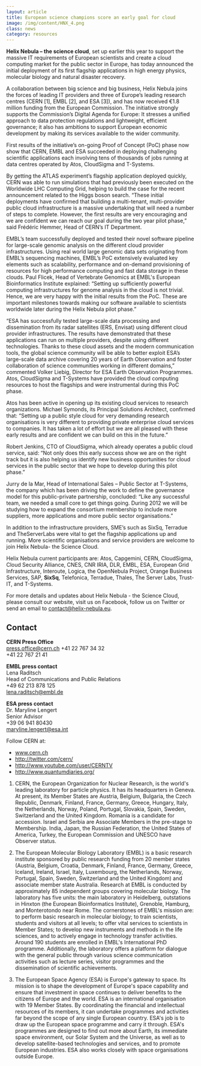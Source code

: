 ```yaml
---
layout: article
title: European science champions score an early goal for cloud
image: /img/content/HNX_4.png
class: news
category: resources
---
```


**Helix Nebula – the science cloud**, set up earlier this year to support the massive IT requirements of European scientists and create a cloud computing market for the public sector in Europe, has today announced the initial deployment of its first flagship applications in high energy physics, molecular biology and natural disaster recovery. 

A collaboration between big science and big business, Helix Nebula joins the forces of leading IT providers and three of Europe’s leading research centres (CERN \[1\], EMBL \[2\], and ESA \[3\]), and has now received €1.8 million funding from the European Commission. The initiative strongly supports the Commission’s Digital Agenda for Europe: It stresses a unified approach to data protection regulations and lightweight, efficient governance; it also has ambitions to support European economic development by making its services available to the wider community.

First results of the initiative’s on-going Proof of Concept (PoC) phase now show that CERN, EMBL and ESA succeeded in deploying challenging scientific applications each involving tens of thousands of jobs running at data centres operated by Atos, CloudSigma and T-Systems. 

By getting the ATLAS experiment’s flagship application deployed quickly, CERN was able to run simulations that had previously been executed on the Worldwide LHC Computing Grid, helping to build the case for the recent announcement related to the Higgs boson search. “These initial deployments have confirmed that building a multi-tenant, multi-provider public cloud infrastructure is a massive undertaking that will need a number of steps to complete. However, the first results are very encouraging and we are confident we can reach our goal during the two year pilot phase,” said Frédéric Hemmer, Head of CERN’s IT Department.

EMBL’s team successfully deployed and tested their novel software pipeline for large-scale genomic analysis on the different cloud provider infrastructures. Using real world large genomic data sets originating from EMBL’s sequencing machines, EMBL’s PoC extensively evaluated key elements such as scalability, performance and on-demand provisioning of resources for high performance computing and fast data storage in these clouds. Paul Flicek, Head of Vertebrate Genomics at EMBL's European Bioinformatics Institute explained: “Setting up sufficiently powerful computing infrastructures for genome analysis in the cloud is not trivial. Hence, we are very happy with the initial results from the PoC. These are important milestones towards making our software available to scientists worldwide later during the Helix Nebula pilot phase.”

“ESA has successfully tested large-scale data processing and dissemination from its radar satellites (ERS, Envisat) using different cloud provider infrastructures. The results have demonstrated that these applications can run on multiple providers, despite using different technologies. Thanks to these cloud assets and the modern communication tools, the global science community will be able to better exploit ESA’s large-scale data archive covering 20 years of Earth Observation and foster collaboration of science communities working in different domains,” commented Volker Liebig, Director for ESA Earth Observation Programmes. 
Atos, CloudSigma and T-Systems have provided the cloud computing resources to host the flagships and were instrumental during this PoC phase.

Atos has been active in opening up its existing cloud services to research organizations. Michael Symonds, its Principal Solutions Architect, confirmed that: “Setting up a public style cloud for very demanding research organisations is very different to providing private enterprise cloud services to companies. It has taken a lot of effort but we are all pleased with these early results and are confident we can build on this in the future.” 

Robert Jenkins, CTO of CloudSigma, which already operates a public cloud service, said: “Not only does this early success show we are on the right track but it is also helping us identify new business opportunities for cloud services in the public sector that we hope to develop during this pilot phase.”

Jurry de la Mar, Head of International Sales – Public Sector at T-Systems, the company which has been driving the work to define the governance model for this public-private partnership, concluded: “Like any successful team, we needed a small core to get things going. During 2012 we will be studying how to expand the consortium membership to include more suppliers, more applications and more public sector organisations.” 

In addition to the infrastructure providers, SME’s such as SixSq, Terradue and TheServerLabs were vital to get the flagship applications up and running. More scientific organisations and service providers are welcome to join Helix Nebula- the Science Cloud. 

Helix Nebula current participants are: Atos, Capgemini, CERN, CloudSigma, Cloud Security Alliance, CNES, CNR IRIA, DLR, EMBL, ESA, European Grid Infrastructure, Interoute, Logica, the OpenNebula Project, Orange Business Services, SAP, **SixSq**, Telefonica, Terradue, Thales, The Server Labs, Trust-IT, and T-Systems.

For more details and updates about Helix Nebula - the Science Cloud, please consult our website, visit us on Facebook, follow us on Twitter or send an email to [contact@helix-nebula.eu](mailto:contact@helix-nebula.eu).

Contact
-------

**CERN Press Office**  
[press.office@cern.ch](mailto:press.office@cern.ch)
+41 22 767 34 32  
+41 22 767 21 41

**EMBL press contact**  
Lena Raditsch  
Head of Communications and Public Relations  
+49 62 213 878 125  
[lena.raditsch@embl.de](mailto:maryline.lengert@esa.int)

**ESA press contact**  
Dr. Maryline Lengert  
Senior Advisor  
+39 06 941 80430  
[maryline.lengert@esa.int](mailto:maryline.lengert@esa.int)


Follow CERN at:

* www.cern.ch
* http://twitter.com/cern/
* http://www.youtube.com/user/CERNTV
* http://www.quantumdiaries.org/

1. CERN, the European Organization for Nuclear Research, is the world's leading laboratory for particle physics. It has its headquarters in Geneva. At present, its Member States are Austria, Belgium, Bulgaria, the Czech Republic, Denmark, Finland, France, Germany, Greece, Hungary, Italy, the Netherlands, Norway, Poland, Portugal, Slovakia, Spain, Sweden, Switzerland and the United Kingdom. Romania is a candidate for accession. Israel and Serbia are Associate Members in the pre-stage to Membership. India, Japan, the Russian Federation, the United States of America, Turkey, the European Commission and UNESCO have Observer status.

2. The European Molecular Biology Laboratory (EMBL) is a basic research institute sponsored by public research funding from 20 member states (Austria, Belgium, Croatia, Denmark, Finland, France, Germany, Greece, Iceland, Ireland, Israel, Italy, Luxembourg, the Netherlands, Norway, Portugal, Spain, Sweden, Switzerland and the United Kingdom) and associate member state Australia. Research at EMBL is conducted by approximately 85 independent groups covering molecular biology. The laboratory has five units: the main laboratory in Heidelberg, outstations in Hinxton (the European Bioinformatics Institute), Grenoble, Hamburg, and Monterotondo near Rome. The cornerstones of EMBL's mission are: to perform basic research in molecular biology; to train scientists, students and visitors at all levels; to offer vital services to scientists in Member States; to develop new instruments and methods in the life sciences, and to actively engage in technology transfer activities. Around 190 students are enrolled in EMBL's International PhD programme. Additionally, the laboratory offers a platform for dialogue with the general public through various science communication activities such as lecture series, visitor programmes and the dissemination of scientific achievements.

3. The European Space Agency (ESA) is Europe's gateway to space. Its mission is to shape the development of Europe's space capability and ensure that investment in space continues to deliver benefits to the citizens of Europe and the world. ESA is an international organisation with 19 Member States. By coordinating the financial and intellectual resources of its members, it can undertake programmes and activities far beyond the scope of any single European country. ESA's job is to draw up the European space programme and carry it through. ESA's programmes are designed to find out more about Earth, its immediate space environment, our Solar System and the Universe, as well as to develop satellite-based technologies and services, and to promote European industries. ESA also works closely with space organisations outside Europe.
